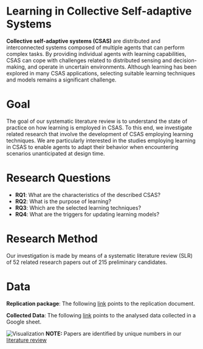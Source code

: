 # Learning in Collective Self-adaptive Systems
**Collective self-adaptive systems (CSAS)** are distributed and interconnected systems composed of multiple agents that can perform complex tasks. By providing individual agents with learning capabilities, CSAS can cope with challenges related to distributed sensing and decision-making, and operate in uncertain environments. Although learning has been explored in many CSAS applications, selecting suitable learning techniques and models remains a significant challenge.

# Goal
The goal of our systematic literature review is to understand the state of practice on how learning is employed in CSAS. To this end, we investigate related research that involve the development of CSAS employing learning techniques. We are particularly interested in the studies employing learning in CSAS to enable agents to adapt their behavior when encountering scenarios unanticipated at design time.

# Research Questions

- **RQ1**: What are the characteristics of the described CSAS?  
- **RQ2**: What is the purpose of learning?  
- **RQ3**: Which are the selected learning techniques?
- **RQ4**: What are the triggers for updating learning models?

# Research Method
Our investigation is made by means of a systematic literature review (SLR) of 52 related research papers out of 215 preliminary candidates.

# Data
**Replication package**: The following [link](https://drive.google.com/drive/folders/14KfwDCoLYDjPCyI2dTYYvGwvGaQ4Rfjd) points to the replication document.

**Collected Data**: The following [link](https://docs.google.com/spreadsheets/d/1_wKl2ya2Cg2ei4a-fgWrgE6m41ZAWtfEPuYgu7y6qpc/edit?usp=sharing) points to the analysed data collected in a Google sheet.

![Visualization](https://i.imgur.com/nJDosN8.png)
**NOTE:** Papers are identified by unique numbers in our [literature review](https://docs.google.com/spreadsheets/d/1_wKl2ya2Cg2ei4a-fgWrgE6m41ZAWtfEPuYgu7y6qpc/edit?usp=sharing)

